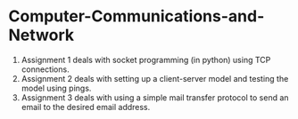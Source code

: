 # Computer-Communications-and-Network

1. Assignment 1 deals with socket programming (in python) using TCP connections.
2. Assignment 2 deals with setting up a client-server model and testing the model using pings.
3. Assignment 3 deals with using a simple mail transfer protocol to send an email to the desired email address.
